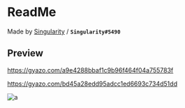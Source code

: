 # ReadMe
Made by [Singularity](https://v3rmillion.net/member.php?action=profile&uid=947830) / **`Singularity#5490`**

## Preview
https://gyazo.com/a9e4288bbaf1c9b96f464f04a755783f

https://gyazo.com/bd45a28edd95adcc1ed6693c734d51dd

![a](https://external-content.duckduckgo.com/iu/?u=https%3A%2F%2Fi.imgur.com%2FZLvNAqi.png)
